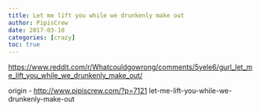 ```yaml
---
title: Let me lift you while we drunkenly make out
author: PipisCrew
date: 2017-03-10
categories: [crazy]
toc: true
---
```


https://www.reddit.com/r/Whatcouldgowrong/comments/5yele6/gurl_let_me_lift_you_while_we_drunkenly_make_out/

origin - http://www.pipiscrew.com/?p=7121 let-me-lift-you-while-we-drunkenly-make-out